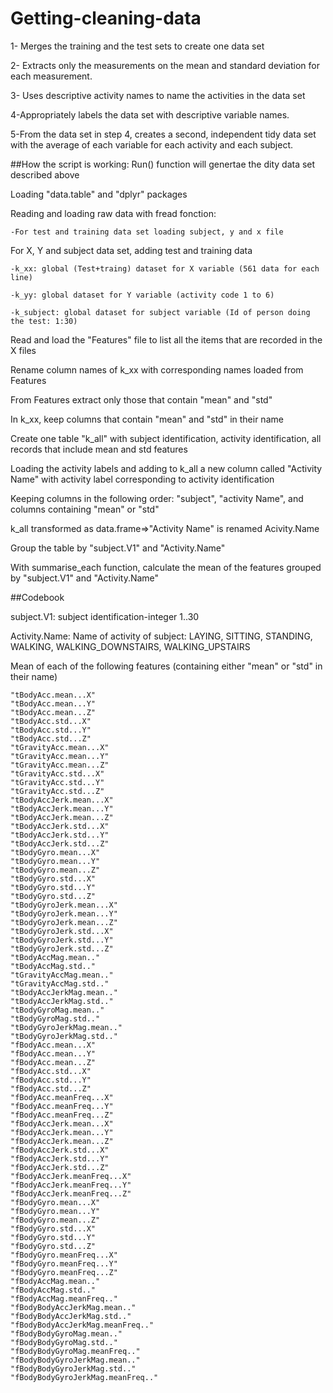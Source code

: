 # Getting-cleaning-data

   1- Merges the training and the test sets to create one data set
   
   2- Extracts only the measurements on the mean and standard deviation for each measurement. 
   
   3- Uses descriptive activity names to name the activities in the data set
   
   4-Appropriately labels the data set with descriptive variable names. 
   
   5-From the data set in step 4, creates a second, independent tidy data set with the average of each variable for each activity and each subject.


##How the script is working:
  Run() function will genertae the dity data set described above
  
  Loading "data.table" and "dplyr" packages
  
  Reading and loading raw data with fread fonction:
  
    -For test and training data set loading subject, y and x file
    
  For X, Y and subject data set, adding test and training data
 
  	-k_xx: global (Test+traing) dataset for X variable (561 data for each line)
 
  	-k_yy: global dataset for Y variable (activity code 1 to 6)
 
  	-k_subject: global dataset for subject variable (Id of person doing the test: 1:30)
  
  Read and load the "Features" file to list all the items that are recorded in the X files
  
  Rename column names of k_xx with corresponding names loaded from Features
  
  From Features extract only those that contain "mean" and "std"
  
  In k_xx, keep columns that contain "mean" and "std" in their name
  
  Create one table "k_all" with subject identification, activity identification, all records that include mean and std features
  
  Loading the activity labels and  adding to k_all a new column called "Activity Name" with activity label corresponding to activity identification
  
  Keeping columns in the following order: "subject", "activity Name", and columns containing "mean" or "std"

  k_all transformed as data.frame=>"Activity Name" is renamed Acivity.Name
  
  Group the table by "subject.V1" and "Activity.Name"
  
  With summarise_each function, calculate the mean of the features grouped by "subject.V1" and "Activity.Name"
  
  
##Codebook
  
  subject.V1: subject identification-integer 1..30
  
  Activity.Name: Name of activity of subject: LAYING, SITTING, STANDING, WALKING, WALKING_DOWNSTAIRS, WALKING_UPSTAIRS
  
  Mean of each of the following features (containing either "mean" or "std" in their name)
  
    "tBodyAcc.mean...X"
    "tBodyAcc.mean...Y"
    "tBodyAcc.mean...Z"
    "tBodyAcc.std...X"
    "tBodyAcc.std...Y"
    "tBodyAcc.std...Z"
    "tGravityAcc.mean...X"
    "tGravityAcc.mean...Y"
    "tGravityAcc.mean...Z"
    "tGravityAcc.std...X"
    "tGravityAcc.std...Y"
    "tGravityAcc.std...Z"
    "tBodyAccJerk.mean...X"
    "tBodyAccJerk.mean...Y"
    "tBodyAccJerk.mean...Z"
    "tBodyAccJerk.std...X"
    "tBodyAccJerk.std...Y"
    "tBodyAccJerk.std...Z"
    "tBodyGyro.mean...X"
    "tBodyGyro.mean...Y"
    "tBodyGyro.mean...Z"
    "tBodyGyro.std...X"
    "tBodyGyro.std...Y"
    "tBodyGyro.std...Z"
    "tBodyGyroJerk.mean...X"
    "tBodyGyroJerk.mean...Y"
    "tBodyGyroJerk.mean...Z"
    "tBodyGyroJerk.std...X"
    "tBodyGyroJerk.std...Y"
    "tBodyGyroJerk.std...Z"
    "tBodyAccMag.mean.."
    "tBodyAccMag.std.."
    "tGravityAccMag.mean.."
    "tGravityAccMag.std.."
    "tBodyAccJerkMag.mean.."
    "tBodyAccJerkMag.std.."
    "tBodyGyroMag.mean.."
    "tBodyGyroMag.std.."
    "tBodyGyroJerkMag.mean.."
    "tBodyGyroJerkMag.std.."
    "fBodyAcc.mean...X"
    "fBodyAcc.mean...Y"
    "fBodyAcc.mean...Z"
    "fBodyAcc.std...X"
    "fBodyAcc.std...Y"
    "fBodyAcc.std...Z"
    "fBodyAcc.meanFreq...X"
    "fBodyAcc.meanFreq...Y"
    "fBodyAcc.meanFreq...Z"
    "fBodyAccJerk.mean...X"
    "fBodyAccJerk.mean...Y"
    "fBodyAccJerk.mean...Z"
    "fBodyAccJerk.std...X"
    "fBodyAccJerk.std...Y"
    "fBodyAccJerk.std...Z"
    "fBodyAccJerk.meanFreq...X"
    "fBodyAccJerk.meanFreq...Y"
    "fBodyAccJerk.meanFreq...Z"
    "fBodyGyro.mean...X"
    "fBodyGyro.mean...Y"
    "fBodyGyro.mean...Z"
    "fBodyGyro.std...X"
    "fBodyGyro.std...Y"
    "fBodyGyro.std...Z"
    "fBodyGyro.meanFreq...X"
    "fBodyGyro.meanFreq...Y"
    "fBodyGyro.meanFreq...Z"
    "fBodyAccMag.mean.."
    "fBodyAccMag.std.."
    "fBodyAccMag.meanFreq.."
    "fBodyBodyAccJerkMag.mean.."
    "fBodyBodyAccJerkMag.std.."
    "fBodyBodyAccJerkMag.meanFreq.."
    "fBodyBodyGyroMag.mean.."
    "fBodyBodyGyroMag.std.."
    "fBodyBodyGyroMag.meanFreq.."
    "fBodyBodyGyroJerkMag.mean.."
    "fBodyBodyGyroJerkMag.std.."
    "fBodyBodyGyroJerkMag.meanFreq.."
  
  
  
  
  
  

  
  
  
  
    
